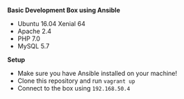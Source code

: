 **Basic Development Box using Ansible**

- Ubuntu 16.04 Xenial 64
- Apache 2.4
- PHP 7.0
- MySQL 5.7

**Setup**

- Make sure you have Ansible installed on your machine!
- Clone this repository and run `vagrant up`
- Connect to the box using `192.168.50.4`